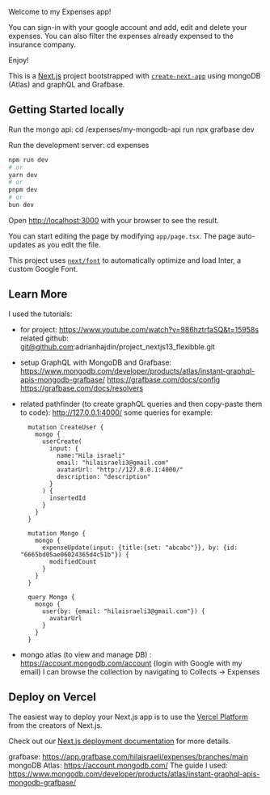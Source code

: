 Welcome to my Expenses app!

You can sign-in with your google account and add, edit and delete your expenses. 
You can also filter the expenses already expensed to the insurance company. 

Enjoy! 

This is a [Next.js](https://nextjs.org/) project bootstrapped with [`create-next-app`](https://github.com/vercel/next.js/tree/canary/packages/create-next-app) using mongoDB (Atlas) and graphQL and Grafbase. 

## Getting Started locally
Run the mongo api:
  cd /expenses/my-mongodb-api
  run npx grafbase dev
  
Run the development server:
  cd expenses

  ```bash
  npm run dev
  # or
  yarn dev
  # or
  pnpm dev
  # or
  bun dev
  ```

Open [http://localhost:3000](http://localhost:3000) with your browser to see the result.

You can start editing the page by modifying `app/page.tsx`. The page auto-updates as you edit the file.

This project uses [`next/font`](https://nextjs.org/docs/basic-features/font-optimization) to automatically optimize and load Inter, a custom Google Font.

## Learn More

I used the tutorials: 
- for project:
    https://www.youtube.com/watch?v=986hztrfaSQ&t=15958s
    related github: git@github.com:adrianhajdin/project_nextjs13_flexibble.git

- setup GraphQL with MongoDB and Grafbase:
    https://www.mongodb.com/developer/products/atlas/instant-graphql-apis-mongodb-grafbase/
    https://grafbase.com/docs/config
    https://grafbase.com/docs/resolvers 
- related pathfinder (to create graphQL queries and then copy-paste them to code): http://127.0.0.1:4000/
  some queries for example:
  
        mutation CreateUser {
          mongo {
            userCreate(
              input: {
                name:"Hila israeli"
                email: "hilaisraeli3@gmail.com"
                avatarUrl: "http://127.0.0.1:4000/"
                description: "description"
              }
            ) {
              insertedId
            }
          }
        }
        
        mutation Mongo {
          mongo {
            expenseUpdate(input: {title:{set: "abcabc"}}, by: {id: "6665bd05ae06024365d4c51b"}) {
              modifiedCount
            }
          }
        }
        
        query Mongo {
          mongo {
            user(by: {email: "hilaisraeli3@gmail.com"}) {
              avatarUrl
            }
          }
        }

 

- mongo atlas (to view and manage DB) : https://account.mongodb.com/account (login with Google with my email)
  I can browse the collection by navigating to Collects -> Expenses 




## Deploy on Vercel

The easiest way to deploy your Next.js app is to use the [Vercel Platform](https://vercel.com/new?utm_medium=default-template&filter=next.js&utm_source=create-next-app&utm_campaign=create-next-app-readme) from the creators of Next.js.

Check out our [Next.js deployment documentation](https://nextjs.org/docs/deployment) for more details.


grafbase: https://app.grafbase.com/hilaisraeli/expenses/branches/main
mongoDB Atlas: https://account.mongodb.com/
The guide I used: https://www.mongodb.com/developer/products/atlas/instant-graphql-apis-mongodb-grafbase/


